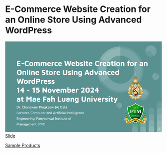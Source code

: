 # E-Commerce Website Creation for an Online Store Using Advanced WordPress
![Screenshot](https://github.com/oakabc/MFU_WP/raw/main/Screenshot%202024-11-12%20070035.png)
[Slide](https://docs.google.com/presentation/d/1cMOT0Pc7Ins5awV0JfTx217xHlXTot1bPPeMJgd4Iwg/edit?usp=sharing)  

[Sample Products](https://drive.google.com/drive/folders/16_Uj03ZBxflZwOvlYiT9n_E81OxCCSC8?usp=sharing)
